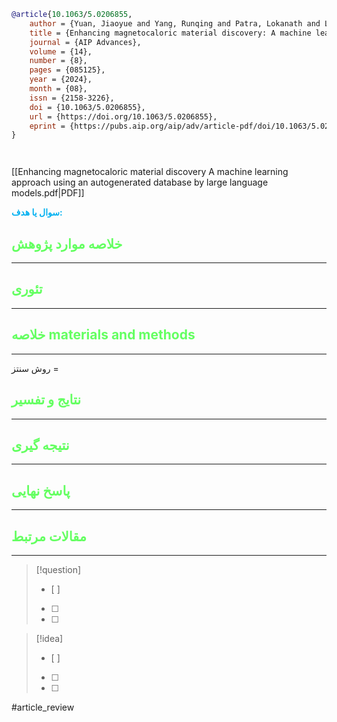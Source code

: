 
```bibtex
@article{10.1063/5.0206855,
    author = {Yuan, Jiaoyue and Yang, Runqing and Patra, Lokanath and Liao, Bolin},
    title = {Enhancing magnetocaloric material discovery: A machine learning approach using an autogenerated database by large language models},
    journal = {AIP Advances},
    volume = {14},
    number = {8},
    pages = {085125},
    year = {2024},
    month = {08},
    issn = {2158-3226},
    doi = {10.1063/5.0206855},
    url = {https://doi.org/10.1063/5.0206855},
    eprint = {https://pubs.aip.org/aip/adv/article-pdf/doi/10.1063/5.0206855/20119737/085125\_1\_5.0206855.pdf},
}




```

[[Enhancing magnetocaloric material discovery A machine learning approach using an autogenerated database by large language models.pdf|PDF]]

**<span style="color:#00b0f0">سوال یا هدف:</span>**



## <span style="color:#64ff61">خلاصه موارد پژوهش</span>
---

## <span style="color:#64ff61">تئوری</span>
---



## <span style="color:#64ff61">خلاصه materials and methods</span>
---

روش سنتز = 



## <span style="color:#64ff61"> نتایج و تفسیر</span>
---



## <span style="color:#64ff61">نتیجه گیری</span>
---



## <span style="color:#64ff61">پاسخ نهایی</span>
---




## <span style="color:#64ff61">مقالات مرتبط</span>
---





> [!question] 
>- [ ] 
>- [ ]  
>- [ ] 


> [!idea] 
> - [ ] 
>- [ ] 
>- [ ] 



#article_review
